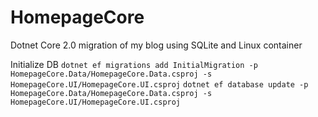 # HomepageCore
Dotnet Core 2.0 migration of my blog using SQLite and Linux container

Initialize DB
`dotnet ef migrations add InitialMigration -p HomepageCore.Data/HomepageCore.Data.csproj -s HomepageCore.UI/HomepageCore.UI.csproj`
`dotnet ef database update -p HomepageCore.Data/HomepageCore.Data.csproj -s HomepageCore.UI/HomepageCore.UI.csproj`
